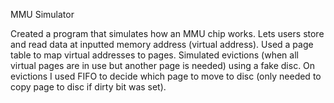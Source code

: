 MMU Simulator

Created a program that simulates how an MMU chip works. Lets users store and read data at inputted memory address (virtual address). Used a page table to map virtual addresses to pages. Simulated evictions (when all virtual pages are in use but another page is needed) using a fake disc. On evictions I used FIFO to decide which page to move to disc (only needed to copy page to disc if dirty bit was set).
